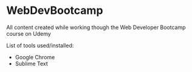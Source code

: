 # WebDevBootcamp
All content created while working though the Web Developer Bootcamp course on Udemy


List of tools used/installed:

 - Google Chrome
 - Sublime Text
